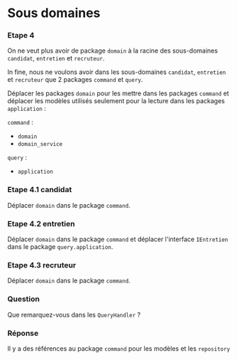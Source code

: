 # Sous domaines

### Etape 4

On ne veut plus avoir de package `domain` à la racine des sous-domaines `candidat`, `entretien` et `recruteur`.

In fine, nous ne voulons avoir dans les sous-domaines `candidat`, `entretien` et `recruteur` que 2 packages `command`
et `query`.

Déplacer les packages `domain` pour les mettre dans les packages `command` et déplacer les modèles utilisés seulement
pour la lecture dans les packages `application` :

`command` :

- `domain`
- `domain_service`

`query` :

- `application`

### Etape 4.1 candidat

Déplacer `domain` dans le package `command`.

### Etape 4.2 entretien

Déplacer `domain` dans le package `command` et déplacer l'interface `IEntretien` dans le package `query.application`.

### Etape 4.3 recruteur

Déplacer `domain` dans le package `command`.

### Question

Que remarquez-vous dans les `QueryHandler` ?

### Réponse

Il y a des références au package `command` pour les modèles et les `repository`
